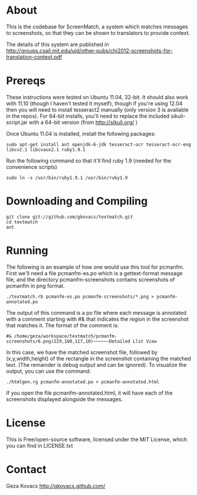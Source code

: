 # About

This is the codebase for ScreenMatch, a system which matches messages to screenshots, so that they can be shown to translators to provide context.

The details of this system are published in http://groups.csail.mit.edu/uid/other-pubs/chi2012-screenshots-for-translation-context.pdf

# Prereqs

These instructions were tested on Ubuntu 11.04, 32-bit. It should also work with 11.10 (though I haven't tested it myself), though if you're using 12.04 then you will need to install tesseract2 manually (only version 3 is available in the repos). For 64-bit installs, you'll need to replace the included sikuli-script.jar with a 64-bit version (from http://sikuli.org/ )

Once Ubuntu 11.04 is installed, install the following packages:

    sudo apt-get install ant openjdk-6-jdk tesseract-ocr tesseract-ocr-eng libcv2.1 libcvaux2.1 ruby1.9.1

Run the following command so that it'll find ruby 1.9 (needed for the convenience scripts)

    sudo ln -s /usr/bin/ruby1.9.1 /usr/bin/ruby1.9

# Downloading and Compiling

    git clone git://github.com/gkovacs/textmatch.git
    cd textmatch
    ant

# Running

The following is an example of how one would use this tool for pcmanfm. First we'll need a file pcmanfm-es.po which is a gettext-format message file, and the directory pcmanfm-screenshots contains screenshots of pcmanfm in png format.

    ./textmatch.rb pcmanfm-es.po pcmanfm-screenshots/*.png > pcmanfm-annotated.po

The output of this command is a po file where each message is annotated with a comment starting with #& that indicates the region in the screenshot that matches it. The format of the comment is:

    #& /home/geza/workspace/textmatch/pcmanfm-screenshots/6.png(229,160,117,10)~~~~~~Detailed Llst View

In this case, we have the matched screenshot file, followed by (x,y,width,height) of the rectangle in the screenshot containing the matched text. (The remainder is debug output and can be ignored). To visualize the output, you can use the command:

    ./htmlgen.rg pcmanfm-annotated.po > pcmanfm-annotated.html

If you open the file pcmanfm-annotated.html, it will have each of the screenshots displayed alongside the messages.

# License

This is Free/open-source software, licensed under the MIT License, which you can find in LICENSE.txt

# Contact

Geza Kovacs http://gkovacs.github.com/
